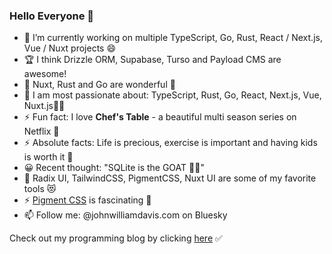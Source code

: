 ### Hello Everyone 👋

- 🔭 I’m currently working on multiple TypeScript, Go, Rust, React / Next.js, Vue  / Nuxt projects 😄
- 🏆 I think Drizzle ORM, Supabase, Turso and Payload CMS are awesome!
- 🌱 Nuxt, Rust and Go are wonderful 💯
- 💬 I am most passionate about: TypeScript, Rust, Go, React, Next.js, Vue, Nuxt.js🤹‍♂️
- ⚡ Fun fact: I love **Chef's Table** - a beautiful multi season series on Netflix 🎥
- ⚡ Absolute facts: Life is precious, exercise is important and having kids is worth it 💯
- 😀 Recent thought: "SQLite is the GOAT 🏂🏼"
- 🎨 Radix UI, TailwindCSS, PigmentCSS, Nuxt UI are some of my favorite tools 😻
- ⚡ [Pigment CSS](https://github.com/mui/pigment-css) is fascinating 💯
- 📫 Follow me: @johnwilliamdavis.com on Bluesky

Check out my programming blog by clicking [here](https://comfortablefeelingdumb.com) ✅
